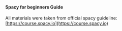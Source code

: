 #### Spacy for beginners Guide

All materials were taken from official spacy guideline: [https://course.spacy.io](https://course.spacy.io)